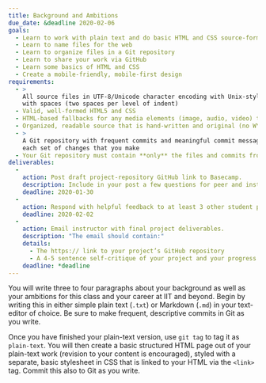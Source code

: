 ```yaml
---
title: Background and Ambitions
due_date: &deadline 2020-02-06
goals:
  - Learn to work with plain text and do basic HTML and CSS source-formatting
  - Learn to name files for the web
  - Learn to organize files in a Git repository
  - Learn to share your work via GitHub
  - Learn some basics of HTML and CSS
  - Create a mobile-friendly, mobile-first design
requirements:
  - >
    All source files in UTF-8/Unicode character encoding with Unix-style line endings (LF), entabbed
    with spaces (two spaces per level of indent)
  - Valid, well-formed HTML5 and CSS
  - HTML-based fallbacks for any media elements (image, audio, video) that you include
  - Organized, readable source that is hand-written and original (no WYSIWYGs or code-generators)
  - >
    A Git repository with frequent commits and meaningful commit messages that accurately reflect
    each set of changes that you make
  - Your Git repository must contain **only** the files and commits from this project 
deliverables:
  -
    action: Post draft project-repository GitHub link to Basecamp.
    description: Include in your post a few questions for peer and instructor feedback.
    deadline: 2020-01-30
  -
    action: Respond with helpful feedback to at least 3 other student projects on Basecamp.
    deadline: 2020-02-02
  -
    action: Email instructor with final project deliverables.
    description: "The email should contain:"
    details:
      - The https:// link to your project’s GitHub repository
      - A 4-5 sentence self-critique of your project and your progress in class to this point
    deadline: *deadline
---
```


You will write three to four paragraphs about your background as well as your ambitions for this
class and your career at IIT and beyond. Begin by writing this in either simple plain text (`.txt`)
or Markdown (`.md`) in your text-editor of choice. Be sure to make frequent, descriptive commits in
Git as you write.

Once you have finished your plain-text version, use `git tag` to tag it as `plain-text`. You will
then create a basic structured HTML page out of your plain-text work (revision to your content is
encouraged), styled with a separate, basic stylesheet in CSS that is linked to your HTML via the
`<link>` tag. Commit this also to Git as you write.

